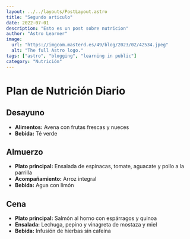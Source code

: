 ```yaml
---
layout: ../../layouts/PostLayout.astro
title: "Segundo articulo"
date: 2022-07-01
description: "Esto es un post sobre nutricion"
author: "Astro Learner"
image:
  url: "https://imgcom.masterd.es/49/blog/2023/02/42534.jpeg"
  alt: "The full Astro logo."
tags: ["astro", "blogging", "learning in public"]
category: "Nutrición"
---
```


# Plan de Nutrición Diario

## Desayuno

- **Alimentos:** Avena con frutas frescas y nueces
- **Bebida:** Té verde

## Almuerzo

- **Plato principal:** Ensalada de espinacas, tomate, aguacate y pollo a la parrilla
- **Acompañamiento:** Arroz integral
- **Bebida:** Agua con limón

## Cena

- **Plato principal:** Salmón al horno con espárragos y quinoa
- **Ensalada:** Lechuga, pepino y vinagreta de mostaza y miel
- **Bebida:** Infusión de hierbas sin cafeína
